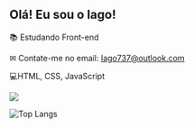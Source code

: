 ## Olá! Eu sou o Iago!

📚 Estudando Front-end

✉ Contate-me no email: Iago737@outlook.com

💻HTML, CSS, JavaScript

<picture>
  <source
    srcset="https://github-readme-stats.vercel.app/api?username=Iago-on-github&show_icons=true&theme=dark"
    media="(prefers-color-scheme: dark)"
  />
  <source
    srcset="https://github-readme-stats.vercel.app/api?username=Iago-on-github&show_icons=true"
    media="(prefers-color-scheme: light), (prefers-color-scheme: no-preference)"
  />
  <img src="https://github-readme-stats.vercel.app/api?username=Iago-on-github&show_icons=true" />
</picture>

![Top Langs](https://github-readme-stats.vercel.app/api/top-langs/?username=Iago-on-github&hide_progress=true)
